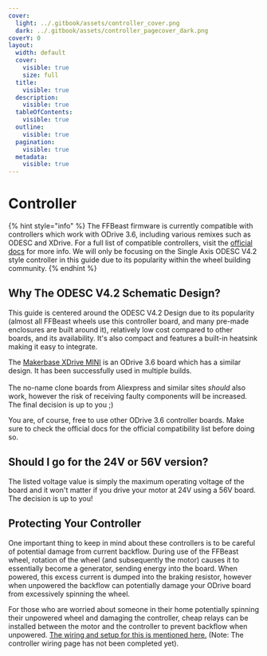 ```yaml
---
cover:
  light: ../.gitbook/assets/controller_cover.png
  dark: ../.gitbook/assets/controller_pagecover_dark.png
coverY: 0
layout:
  width: default
  cover:
    visible: true
    size: full
  title:
    visible: true
  description:
    visible: true
  tableOfContents:
    visible: true
  outline:
    visible: true
  pagination:
    visible: true
  metadata:
    visible: true
---
```


# Controller

{% hint style="info" %}
The FFBeast firmware is currently compatible with controllers which work with ODrive 3.6, including various remixes such as ODESC and XDrive. For a full list of compatible controllers, visit the [official docs](https://ffbeast.github.io/docs/en/hardware_controller.html) for more info. We will only be focusing on the Single Axis ODESC V4.2 style controller in this guide due to its popularity within the wheel building community.
{% endhint %}

## Why The ODESC V4.2 Schematic Design?

This guide is centered around the ODESC V4.2 Design due to its popularity (almost all FFBeast wheels use this controller board, and many pre-made enclosures are built around it), relatively low cost compared to other boards, and its availability. It's also compact and features a built-in heatsink making it easy to integrate.

The [Makerbase XDrive MINI](https://makerbase3d.com/product/makerbase-xdrive-mini-high-precision-brushless-servo-motor-controller-based-on-odrive3-6-with-as5047p-on-board/) is an ODrive 3.6 board which has a similar design. It has been successfully used in multiple builds.\
\
The no-name clone boards from Aliexpress and similar sites _should_ also work, however the risk of receiving faulty components will be increased. The final decision is up to you ;)

You are, of course, free to use other ODrive 3.6 controller boards. Make sure to check the official docs for the official compatibility list before doing so.

## Should I go for the 24V or 56V version?

The listed voltage value is simply the maximum operating voltage of the board and it won't matter if you drive your motor at 24V using a 56V board. The decision is up to you!

## Protecting Your Controller

One important thing to keep in mind about these controllers is to be careful of potential damage from current backflow. During use of the FFBeast wheel, rotation of the wheel (and subsequently the motor) causes it to essentially become a generator, sending energy into the board. When powered, this excess current is dumped into the braking resistor, however when unpowered the backflow can potentially damage your ODrive board from excessively spinning the wheel.

For those who are worried about someone in their home potentially spinning their unpowered wheel and damaging the controller, cheap relays can be installed between the motor and the controller to prevent backflow when unpowered. [The wiring and setup for this is mentioned here.](../controller-wiring.md) (Note: The controller wiring page has not been completed yet).

